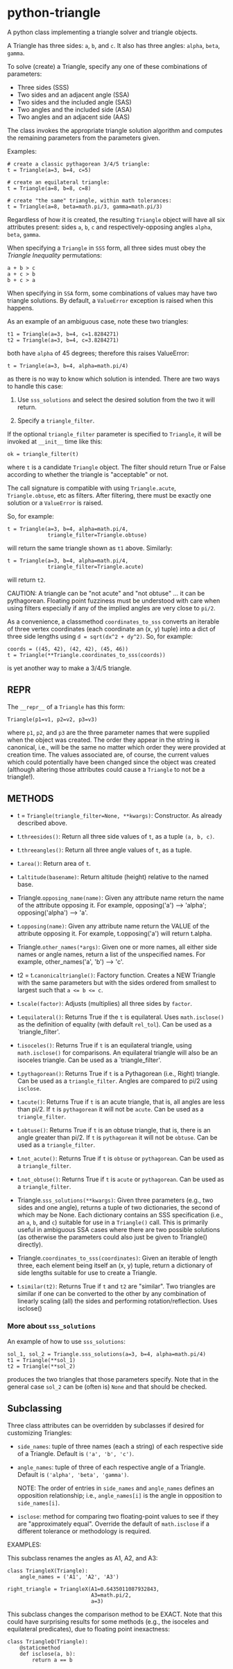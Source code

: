 # python-triangle

A python class implementing a triangle solver and triangle objects.

A Triangle has three sides: `a`, `b`, and `c`. It also has three angles: `alpha`, `beta`, `gamma`.

To solve (create) a Triangle, specify any one of these combinations of parameters:

* Three sides (SSS)
* Two sides and an adjacent angle (SSA)
* Two sides and the included angle (SAS)
* Two angles and the included side (ASA)
* Two angles and an adjacent side (AAS)

The class invokes the appropriate triangle solution algorithm and computes the remaining parameters from the parameters given.

Examples:

    # create a classic pythagorean 3/4/5 triangle:
    t = Triangle(a=3, b=4, c=5)

    # create an equilateral triangle:
    t = Triangle(a=8, b=8, c=8)

    # create "the same" triangle, within math tolerances:
    t = Triangle(a=8, beta=math.pi/3, gamma=math.pi/3)

Regardless of how it is created, the resulting `Triangle` object will have all six attributes present: sides `a`, `b`, `c` and respectively-opposing angles `alpha`, `beta`, `gamma`. 

When specifying a `Triangle` in `SSS` form, all three sides must obey the *Triangle Inequality* permutations:

    a + b > c
    a + c > b
    b + c > a

When specifying in `SSA` form, some combinations of values may have two triangle solutions. By default, a `ValueError` exception is raised when this happens. 

As an example of an ambiguous case, note these two triangles:

    t1 = Triangle(a=3, b=4, c=1.8284271)
    t2 = Triangle(a=3, b=4, c=3.8284271)

both have `alpha` of 45 degrees; therefore this raises ValueError:

    t = Triangle(a=3, b=4, alpha=math.pi/4)

as there is no way to know which solution is intended. There are two ways to handle this case:

1.  Use `sss_solutions` and select the desired solution from the two it will return.

2. Specify a `triangle_filter`.

If the optional `triangle_filter` parameter is specified to `Triangle`, it will be invoked at `__init__` time like this:

    ok = triangle_filter(t)

where `t` is a candidate `Triangle` object. The filter should return True or False according to whether the triangle is "acceptable" or not.

The call signature is compatible with using `Triangle.acute`, `Triangle.obtuse`, etc as filters. After filtering,  there must be exactly one solution or a `ValueError` is raised.

So, for example:

    t = Triangle(a=3, b=4, alpha=math.pi/4,
                 triangle_filter=Triangle.obtuse)

will return the same triangle shown as `t1` above. Similarly:

    t = Triangle(a=3, b=4, alpha=math.pi/4,
                 triangle_filter=Triangle.acute)

will return `t2`.

CAUTION: A triangle can be "not acute" and "not obtuse" ... it can be pythagorean. Floating point fuzziness must be understood with care when using filters especially if any of the implied angles are very close to `pi/2`.

As a convenience, a classmethod `coordinates_to_sss` converts an iterable of three vertex coordinates (each coordinate an (x, y) tuple) into a dict of three side lengths using `d = sqrt(dx^2 + dy^2)`. So, for example:

    coords = ((45, 42), (42, 42), (45, 46))
    t = Triangle(**Triangle.coordinates_to_sss(coords))

is yet another way to make a 3/4/5 triangle.


## REPR

The `__repr__` of a `Triangle` has this form:

    Triangle(p1=v1, p2=v2, p3=v3)

where `p1`, `p2`, and `p3` are the three parameter names that were supplied when the object was created. The order they appear in the string is canonical, i.e., will be the same no matter which order they were provided at creation time. The values associated are, of course, the current values which could potentially have been changed since the object was created (although altering those attributes could cause a `Triangle` to not be a triangle!).


## METHODS

* t = `Triangle(triangle_filter=None, **kwargs)`: Constructor. As already described above.

* t.`threesides()`: Return all three side values of `t`, as a tuple `(a, b, c)`.

* t.`threeangles()`: Return all three angle values of `t`, as a tuple.

* t.`area()`: Return area of `t`.

* t.`altitude(basename)`: Return altitude (height) relative to the named base.

* Triangle.`opposing_name(name)`: Given any attribute name return the name of the attribute opposing it. For example, opposing('a') --> 'alpha'; opposing('alpha') --> 'a'.

* t.`opposing(name)`: Given any attribute name return the VALUE of the attribute opposing it. For example, t.opposing('a') will return t.alpha.

* Triangle.`other_names(*args)`: Given one or more names, all either side names or angle names, return a list of the unspecified names. For example, other_names('a', 'b') --> 'c'.

* t2 = t.`canonicaltriangle()`: Factory function. Creates a NEW Triangle with the same parameters but with the sides ordered from smallest to largest such that `a <= b <= c`.

* t.`scale(factor)`: Adjusts (multiplies) all three sides by `factor`.

* t.`equilateral()`: Returns True if the `t` is equilateral. Uses `math.isclose()` as the definition of equality (with default `rel_tol`). Can be used as a `triangle_filter'.

* t.`isoceles()`: Returns True if `t` is an equilateral triangle, using `math.isclose()` for comparisons. An equilateral triangle will also be an isoceles triangle. Can be used as a `triangle_filter'.

* t.`pythagorean()`: Returns True if `t` is a Pythagorean (i.e., Right) triangle. Can be used as a `triangle_filter`. Angles are compared to pi/2 using `isclose`.

* t.`acute()`: Returns True if `t` is an acute triangle, that is, all angles are less than pi/2. If `t` is `pythagorean` it will not be `acute`. Can be used as a `triangle_filter`.

* t.`obtuse()`: Returns True if `t` is an obtuse triangle, that is, there is an angle greater than pi/2. If `t` is `pythagorean` it will not be `obtuse`. Can be used as a `triangle_filter`.

* t.`not_acute()`: Returns True if `t` is `obtuse` or `pythagorean`. Can be used as a `triangle_filter`.

* t.`not_obtuse()`: Returns True if `t` is `acute` or `pythagorean`. Can be used as a `triangle_filter`.

* Triangle.`sss_solutions(**kwargs)`: Given three parameters (e.g., two sides and one angle), returns a tuple of two dictionaries, the second of which may be None. Each dictionary contains an SSS specification (i.e., an `a`, `b`, and `c`) suitable for use in a `Triangle()` call. This is primarily useful in ambiguous SSA cases where there are two possible solutions (as otherwise the parameters could also just be given to Triangle() directly).

* Triangle.`coordinates_to_sss(coordinates)`: Given an iterable of length three, each element being itself an (x, y) tuple, return a dictionary of side lengths suitable for use to create a Triangle.

* t.`similar(t2)`: Returns True if `t` and `t2` are "similar". Two triangles are similar if one can be converted to the other by any combination of linearly scaling (all) the sides and performing rotation/reflection. Uses isclose()

### More about `sss_solutions`

An example of how to use `sss_solutions`:

    sol_1, sol_2 = Triangle.sss_solutions(a=3, b=4, alpha=math.pi/4)
    t1 = Triangle(**sol_1)
    t2 = Triangle(**sol_2)

produces the two triangles that those parameters specify. Note that in the general case `sol_2` can be (often is) `None` and that should be checked.


## Subclassing
Three class attributes can be overridden by subclasses if desired for customizing Triangles:

* `side_names`: tuple of three names (each a string) of each respective side of a Triangle. Default is `('a', 'b', 'c')`.

* `angle_names`: tuple of three of each respective angle of a Triangle. Default is `('alpha', 'beta', 'gamma')`.

    NOTE: The order of entries in `side_names` and `angle_names` defines an opposition relationship; i.e., `angle_names[i]` is the angle in opposition to `side_names[i]`.

* `isclose`: method for comparing two floating-point values to see if they are "approximately equal". Override the default of `math.isclose` if a different tolerance or methodology is required.



EXAMPLES:

This subclass renames the angles as A1, A2, and A3:

    class TriangleX(Triangle):
        angle_names = ('A1', 'A2', 'A3')

    right_triangle = TriangleX(A1=0.6435011087932843,
                               A3=math.pi/2,
                               a=3)


This subclass changes the comparison method to be EXACT. Note that this could have surprising results for some methods (e.g., the isoceles and equilateral predicates), due to floating point inexactness:

    class TriangleQ(Triangle):
        @staticmethod
        def isclose(a, b):
            return a == b


